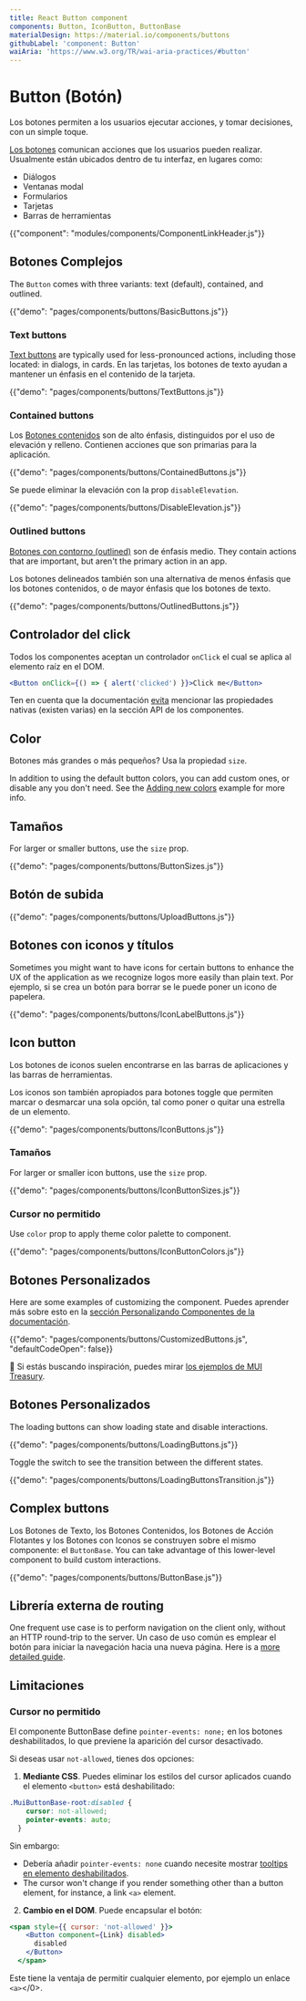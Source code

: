 ```yaml
---
title: React Button component
components: Button, IconButton, ButtonBase
materialDesign: https://material.io/components/buttons
githubLabel: 'component: Button'
waiAria: 'https://www.w3.org/TR/wai-aria-practices/#button'
---
```


# Button (Botón)

<p class="description">Los botones permiten a los usuarios ejecutar acciones, y tomar decisiones, con un simple toque.</p>

[Los botones](https://material.io/design/components/buttons.html) comunican acciones que los usuarios pueden realizar. Usualmente están ubicados dentro de tu interfaz, en lugares como:

- Diálogos
- Ventanas modal
- Formularios
- Tarjetas
- Barras de herramientas

{{"component": "modules/components/ComponentLinkHeader.js"}}

## Botones Complejos

The `Button` comes with three variants: text (default), contained, and outlined.

{{"demo": "pages/components/buttons/BasicButtons.js"}}

### Text buttons

[Text buttons](https://material.io/components/buttons#text-button) are typically used for less-pronounced actions, including those located: in dialogs, in cards. En las tarjetas, los botones de texto ayudan a mantener un énfasis en el contenido de la tarjeta.

{{"demo": "pages/components/buttons/TextButtons.js"}}

### Contained buttons

Los [Botones contenidos](https://material.io/design/components/buttons.html#contained-button) son de alto énfasis, distinguidos por el uso de elevación y relleno. Contienen acciones que son primarias para la aplicación.

{{"demo": "pages/components/buttons/ContainedButtons.js"}}

Se puede eliminar la elevación con la prop `disableElevation`.

{{"demo": "pages/components/buttons/DisableElevation.js"}}

### Outlined buttons

[Botones con contorno (outlined)](https://material.io/design/components/buttons.html#outlined-button) son de énfasis medio. They contain actions that are important, but aren't the primary action in an app.

Los botones delineados también son una alternativa de menos énfasis que los botones contenidos, o de mayor énfasis que los botones de texto.

{{"demo": "pages/components/buttons/OutlinedButtons.js"}}

## Controlador del click

Todos los componentes aceptan un controlador `onClick` el cual se aplica al elemento raíz en el DOM.

```jsx
<Button onClick={() => { alert('clicked') }}>Click me</Button>
```

Ten en cuenta que la documentación [evita](/guides/api/#native-properties) mencionar las propiedades nativas (existen varias) en la sección API de los componentes.

## Color

Botones más grandes o más pequeños? Usa la propiedad `size`.

In addition to using the default button colors, you can add custom ones, or disable any you don't need. See the [Adding new colors](/customization/palette/#adding-new-colors) example for more info.

## Tamaños

For larger or smaller buttons, use the `size` prop.

{{"demo": "pages/components/buttons/ButtonSizes.js"}}

## Botón de subida

{{"demo": "pages/components/buttons/UploadButtons.js"}}

## Botones con iconos y títulos

Sometimes you might want to have icons for certain buttons to enhance the UX of the application as we recognize logos more easily than plain text. Por ejemplo, si se crea un botón para borrar se le puede poner un icono de papelera.

{{"demo": "pages/components/buttons/IconLabelButtons.js"}}

## Icon button

Los botones de iconos suelen encontrarse en las barras de aplicaciones y las barras de herramientas.

Los iconos son también apropiados para botones toggle que permiten marcar o desmarcar una sola opción, tal como poner o quitar una estrella de un elemento.

{{"demo": "pages/components/buttons/IconButtons.js"}}

### Tamaños

For larger or smaller icon buttons, use the `size` prop.

{{"demo": "pages/components/buttons/IconButtonSizes.js"}}

### Cursor no permitido

Use `color` prop to apply theme color palette to component.

{{"demo": "pages/components/buttons/IconButtonColors.js"}}

## Botones Personalizados

Here are some examples of customizing the component. Puedes aprender más sobre esto en la [sección Personalizando Componentes de la documentación](/customization/how-to-customize/).

{{"demo": "pages/components/buttons/CustomizedButtons.js", "defaultCodeOpen": false}}

🎨 Si estás buscando inspiración, puedes mirar [los ejemplos de MUI Treasury](https://mui-treasury.com/styles/button).

## Botones Personalizados

The loading buttons can show loading state and disable interactions.

{{"demo": "pages/components/buttons/LoadingButtons.js"}}

Toggle the switch to see the transition between the different states.

{{"demo": "pages/components/buttons/LoadingButtonsTransition.js"}}

## Complex buttons

Los Botones de Texto, los Botones Contenidos, los Botones de Acción Flotantes y los Botones con Iconos se construyen sobre el mismo componente: el `ButtonBase`. You can take advantage of this lower-level component to build custom interactions.

{{"demo": "pages/components/buttons/ButtonBase.js"}}

## Librería externa de routing

One frequent use case is to perform navigation on the client only, without an HTTP round-trip to the server. Un caso de uso común es emplear el botón para iniciar la navegación hacia una nueva página. Here is a [more detailed guide](/guides/routing/#button).

## Limitaciones

### Cursor no permitido

El componente ButtonBase define `pointer-events: none;` en los botones deshabilitados, lo que previene la aparición del cursor desactivado.

Si deseas usar `not-allowed`, tienes dos opciones:

1. **Mediante CSS**. Puedes eliminar los estilos del cursor aplicados cuando el elemento `<button>` está deshabilitado:

```css
.MuiButtonBase-root:disabled {
    cursor: not-allowed;
    pointer-events: auto;
  }
```

Sin embargo:

- Debería añadir `pointer-events: none` cuando necesite mostrar [tooltips en elemento deshabilitados](/components/tooltips/#disabled-elements).
- The cursor won't change if you render something other than a button element, for instance, a link `<a>` element.

2. **Cambio en el DOM**. Puede encapsular el botón:

```jsx
<span style={{ cursor: 'not-allowed' }}>
    <Button component={Link} disabled>
      disabled
    </Button>
  </span>
```

Este tiene la ventaja de permitir cualquier elemento, por ejemplo un enlace `<a>`<a></0>.</p>
